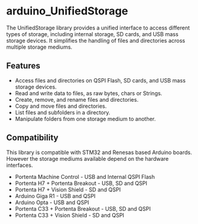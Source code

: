 # arduino_UnifiedStorage


The UnifiedStorage library provides a unified interface to access different types of storage, including internal storage, SD cards, and USB mass storage devices. 
It simplifies the handling of files and directories across multiple storage mediums.

## Features

- Access files and directories on QSPI Flash, SD cards, and USB mass storage devices.
- Read and write data to files, as raw bytes, chars or Strings. 
- Create, remove, and rename files and directories.
- Copy and move files and directories.
- List files and subfolders in a directory.
- Manipulate folders from one storage medium to another. 



## Compatibility 
This library is compatible with STM32 and Renesas based Arduino boards. However the storage mediums available depend on the hardware interfaces.
* Portenta Machine Control - USB and Internal QSPI Flash
* Portenta H7 + Portenta Breakout - USB, SD and QSPI
* Portenta H7 + Vision Shield - SD and QSPI
* Arduino Giga R1 - USB and QSPI
* Arduino Opta - USB and QSPI
* Portenta C33 + Portenta Breakout - USB, SD and QSPI
* Portenta C33 + Vision Shield - SD and QSPI

